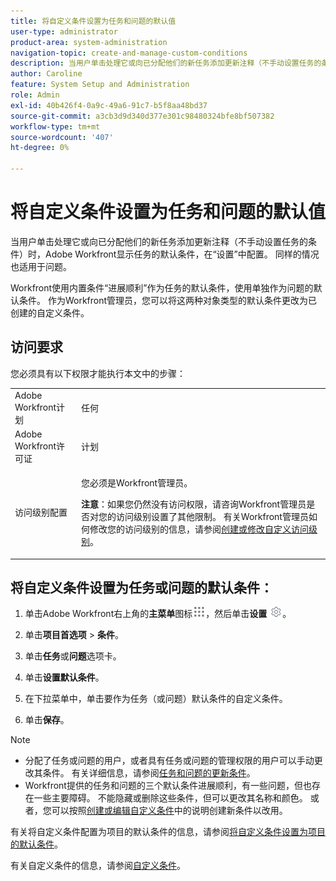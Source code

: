 ```yaml
---
title: 将自定义条件设置为任务和问题的默认值
user-type: administrator
product-area: system-administration
navigation-topic: create-and-manage-custom-conditions
description: 当用户单击处理它或向已分配他们的新任务添加更新注释（不手动设置任务的条件）时，Adobe Workfront显示任务的默认条件，在“设置”中配置。 同样的情况也适用于问题。
author: Caroline
feature: System Setup and Administration
role: Admin
exl-id: 40b426f4-0a9c-49a6-91c7-b5f8aa48bd37
source-git-commit: a3cb3d9d340d377e301c98480324bfe8bf507382
workflow-type: tm+mt
source-wordcount: '407'
ht-degree: 0%

---
```


# 将自定义条件设置为任务和问题的默认值

当用户单击处理它或向已分配他们的新任务添加更新注释（不手动设置任务的条件）时，Adobe Workfront显示任务的默认条件，在“设置”中配置。 同样的情况也适用于问题。

Workfront使用内置条件“进展顺利”作为任务的默认条件，使用单独作为问题的默认条件。 作为Workfront管理员，您可以将这两种对象类型的默认条件更改为已创建的自定义条件。

## 访问要求

您必须具有以下权限才能执行本文中的步骤：

<table style="table-layout:auto"> 
 <col> 
 <col> 
 <tbody> 
  <tr> 
   <td role="rowheader">Adobe Workfront计划</td> 
   <td>任何</td> 
  </tr> 
  <tr> 
   <td role="rowheader">Adobe Workfront许可证</td> 
   <td>计划</td> 
  </tr> 
  <tr> 
   <td role="rowheader">访问级别配置</td> 
   <td> <p>您必须是Workfront管理员。</p> <p><b>注意</b>：如果您仍然没有访问权限，请咨询Workfront管理员是否对您的访问级别设置了其他限制。 有关Workfront管理员如何修改您的访问级别的信息，请参阅<a href="../../../administration-and-setup/add-users/configure-and-grant-access/create-modify-access-levels.md" class="MCXref xref">创建或修改自定义访问级别</a>。</p> </td> 
  </tr> 
 </tbody> 
</table>

## 将自定义条件设置为任务或问题的默认条件：

1. 单击Adobe Workfront右上角的&#x200B;**主菜单**&#x200B;图标![](assets/main-menu-icon.png)，然后单击&#x200B;**设置** ![](assets/gear-icon-settings.png)。

1. 单击&#x200B;**项目首选项** > **条件**。

1. 单击&#x200B;**任务**&#x200B;或&#x200B;**问题**&#x200B;选项卡。

1. 单击&#x200B;**设置默认条件**。
1. 在下拉菜单中，单击要作为任务（或问题）默认条件的自定义条件。
1. 单击&#x200B;**保存**。

>[!NOTE]
>
>* 分配了任务或问题的用户，或者具有任务或问题的管理权限的用户可以手动更改其条件。 有关详细信息，请参阅[任务和问题的更新条件](../../../manage-work/projects/updating-work-in-a-project/update-condition-for-tasks-and-issues.md)。
>* Workfront提供的任务和问题的三个默认条件进展顺利，有一些问题，但也存在一些主要障碍。 不能隐藏或删除这些条件，但可以更改其名称和颜色。 或者，您可以按照[创建或编辑自定义条件](../../../administration-and-setup/customize-workfront/create-manage-custom-conditions/create-edit-custom-conditions.md)中的说明创建新条件以改用。
>

有关将自定义条件配置为项目的默认条件的信息，请参阅[将自定义条件设置为项目的默认条件](../../../administration-and-setup/customize-workfront/create-manage-custom-conditions/set-custom-condition-default-projects.md)。

有关自定义条件的信息，请参阅[自定义条件](../../../administration-and-setup/customize-workfront/create-manage-custom-conditions/custom-conditions.md)。
